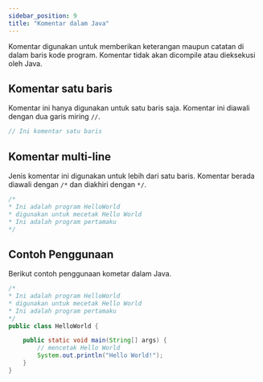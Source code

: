 ```yaml
---
sidebar_position: 9
title: "Komentar dalam Java"
---
```


Komentar digunakan untuk memberikan keterangan maupun catatan di dalam baris kode program. Komentar tidak akan dicompile atau dieksekusi oleh Java.

## Komentar satu baris

Komentar ini hanya digunakan untuk satu baris saja. Komentar ini diawali dengan dua garis miring `//`.

```java
// Ini komentar satu baris
```

## Komentar multi-line

Jenis komentar ini digunakan untuk lebih dari satu baris. Komentar berada diawali dengan `/*` dan diakhiri dengan `*/`.

```java
/*
* Ini adalah program HelloWorld
* digunakan untuk mecetak Hello World
* Ini adalah program pertamaku
*/
```

## Contoh Penggunaan

Berikut contoh penggunaan kometar dalam Java.

```java title=HelloWorld.java
/*
* Ini adalah program HelloWorld
* digunakan untuk mecetak Hello World
* Ini adalah program pertamaku
*/
public class HelloWorld {

    public static void main(String[] args) {
        // mencetak Hello World
        System.out.println("Hello World!");
    }
}
```
